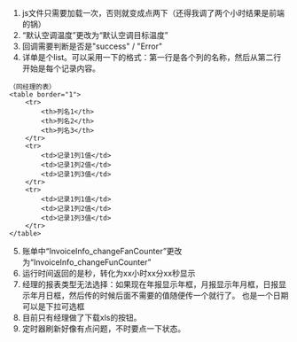 1. js文件只需要加载一次，否则就变成点两下（还得我调了两个小时结果是前端的锅）
2. “默认空调温度”更改为“默认空调目标温度”
3. 回调需要判断是否是"success" / "Error"
4. 详单是个list。可以采用一下的格式：第一行是各个列的名称，然后从第二行开始是每个记录内容。
~~~
（同经理的表）
<table border="1">
    <tr>
        <th>列名1</th>
        <th>列名2</th>
        <th>列名3</th>
    </tr>
    <tr>
        <td>记录1列1值</td>
        <td>记录1列2值</td>
        <td>记录1列3值</td>
    </tr>
    <tr>
        <td>记录1列1值</td>
        <td>记录1列2值</td>
        <td>记录1列3值</td>
    </tr>
</table>
~~~
5. 账单中“InvoiceInfo_changeFanCounter”更改为“InvoiceInfo_changeFunCounter”
6. 运行时间返回的是秒，转化为xx小时xx分xx秒显示
7. 经理的报表类型无法选择：如果现在年报显示年框，月报显示年月框，日报显示年月日框，然后传的时候后面不需要的值随便传一个就行了。
也是一个日期可以是下拉可选框
8. 目前只有经理做了下载xls的按钮。
9. 定时器刷新好像有点问题，不时要点一下状态。